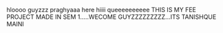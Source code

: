 hloooo guyzzz praghyaaa here hiiii queeeeeeeeee
THIS IS MY FEE PROJECT MADE IN SEM 1.....WECOME GUYZZZZZZZZZ...ITS TANISHQUE MAINI
